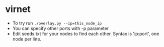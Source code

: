 virnet
======
* To try run `./overlay.py --ip=this_node_ip`
* You can specify other ports with -p parameter
* Edit seeds.txt for your nodes to find each other. Syntax is 'ip:port', one node per line.
